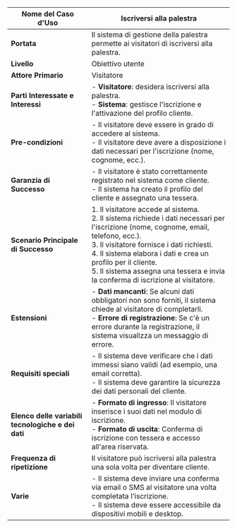 
| **Nome del Caso d'Uso**              | Iscriversi alla palestra                                 |
|--------------------------------------|----------------------------------------------------|
| **Portata**                          | Il sistema di gestione della palestra permette ai visitatori di iscriversi alla palestra. |
| **Livello**                          | Obiettivo utente                                   |
| **Attore Primario**                  | Visitatore                                            |
| **Parti Interessate e Interessi**    | - **Visitatore**: desidera iscriversi alla palestra.<br> - **Sistema**: gestisce l'iscrizione e l'attivazione del profilo cliente. |
| **Pre-condizioni**                   | - Il visitatore deve essere in grado di accedere al sistema.<br> - Il visitatore deve avere a disposizione i dati necessari per l'iscrizione (nome, cognome, ecc.). |
| **Garanzia di Successo**             | - Il visitatore è stato correttamente registrato nel sistema come cliente.<br> - Il sistema ha creato il profilo del cliente e assegnato una tessera. |
| **Scenario Principale di Successo**  | 1. Il visitatore accede al sistema.<br> 2. Il sistema richiede i dati necessari per l'iscrizione (nome, cognome, email, telefono, ecc.).<br> 3. Il visitatore fornisce i dati richiesti.<br> 4. Il sistema elabora i dati e crea un profilo per il cliente.<br> 5. Il sistema assegna una tessera e invia la conferma di iscrizione al visitatore. |
| **Estensioni**                       | - **Dati mancanti**: Se alcuni dati obbligatori non sono forniti, il sistema chiede al visitatore di completarli.<br> - **Errore di registrazione**: Se c'è un errore durante la registrazione, il sistema visualizza un messaggio di errore. |
| **Requisiti speciali**               | - Il sistema deve verificare che i dati immessi siano validi (ad esempio, una email corretta).<br> - Il sistema deve garantire la sicurezza dei dati personali del cliente. |
| **Elenco delle variabili tecnologiche e dei dati** | - **Formato di ingresso**: Il visitatore inserisce i suoi dati nel modulo di iscrizione.<br> - **Formato di uscita**: Conferma di iscrizione con tessera e accesso all'area riservata. |
| **Frequenza di ripetizione**         | Il visitatore può iscriversi alla palestra una sola volta per diventare cliente. |
| **Varie**                            | - Il sistema deve inviare una conferma via email o SMS al visitatore una volta completata l'iscrizione.<br> - Il sistema deve essere accessibile da dispositivi mobili e desktop. |
